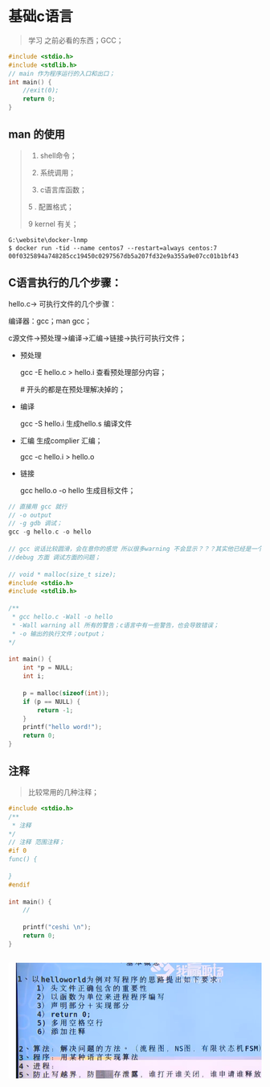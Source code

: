 # 基础c语言

>学习 之前必看的东西；GCC；

````c
#include <stdio.h>
#include <stdlib.h>
// main 作为程序运行的入口和出口；
int main() {
    //exit(0);
    return 0;
}
````



## man 的使用

>1. shell命令；
>
>2. 系统调用；
>
>3. c语言库函数；
>
>   5 . 配置格式；
>
>   9 kernel 有关；

 ````shell
 G:\website\docker-lnmp
 $ docker run -tid --name centos7 --restart=always centos:7
 00f0325894a748285cc19450c0297567db5a207fd32e9a355a9e07cc01b1bf43
 ````



## C语言执行的几个步骤：

hello.c-> 可执行文件的几个步骤：

编译器：gcc；man gcc；

c源文件->预处理->编译->汇编->链接->执行可执行文件；

* 预处理

  gcc -E hello.c > hello.i 查看预处理部分内容；

  \# 开头的都是在预处理解决掉的；

* 编译

  gcc -S hello.i   生成hello.s 编译文件

* 汇编  生成complier 汇编；

  gcc -c  hello.i > hello.o

* 链接 

  gcc hello.o -o hello  生成目标文件；

`````c
// 直接用 gcc 就行  
// -o output
// -g gdb 调试；
gcc -g hello.c -o hello 
 
// gcc 说话比较圆滑，会在意你的感觉 所以很多warning 不会显示？？？其实他已经是一个error ？？？？\
//debug 方面 调试方面的问题；
    
// void * malloc(size_t size);
#include <stdio.h>
#include <stdlib.h>

/**
 * gcc hello.c -Wall -o hello 
 * -Wall warning all 所有的警告；c语言中有一些警告，也会导致错误；
 * -o 输出的执行文件；output；
*/

int main() {
    int *p = NULL;
    int i;

    p = malloc(sizeof(int));
    if (p == NULL) {
        return -1;
    }
    printf("hello word!");
    return 0;
}

`````



## 注释

>比较常用的几种注释；

`````c
#include <stdio.h>
/**
 * 注释
*/
// 注释 范围注释；
#if 0
func() {

}
#endif

int main() {
    //

    printf("ceshi \n");
    return 0;
}
`````





## ![image-20230418083120747](基础c语言.assets/image-20230418083120747.png)
